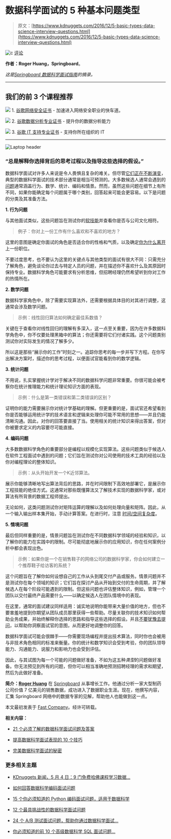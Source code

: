 # 数据科学面试的 5 种基本问题类型

> 原文：[https://www.kdnuggets.com/2016/12/5-basic-types-data-science-interview-questions.html](https://www.kdnuggets.com/2016/12/5-basic-types-data-science-interview-questions.html)

![c](../Images/3d9c022da2d331bb56691a9617b91b90.png) [评论](#comments)

**作者：Roger Huang，Springboard**。

*这是[Springboard 数据科学面试指南](https://www.springboard.com/resources/data-scientist-interview-guide)的摘录。*

* * *

## 我们的前 3 个课程推荐

![](../Images/0244c01ba9267c002ef39d4907e0b8fb.png) 1\. [谷歌网络安全证书](https://www.kdnuggets.com/google-cybersecurity) - 加速进入网络安全职业的快车道。

![](../Images/e225c49c3c91745821c8c0368bf04711.png) 2\. [谷歌数据分析专业证书](https://www.kdnuggets.com/google-data-analytics) - 提升你的数据分析能力

![](../Images/0244c01ba9267c002ef39d4907e0b8fb.png) 3\. [谷歌 IT 支持专业证书](https://www.kdnuggets.com/google-itsupport) - 支持你所在组织的 IT

* * *

![Laptop header](../Images/4a01d14e4e58f043dedd56142a0cd0ff.png)

### “总是解释你选择背后的思考过程以及指导这些选择的假设。”

数据科学面试对许多人来说是令人畏惧且复杂的难关。但尽管[它们正在不断演变](http://www.fastcompany.com/3062713/how-to-be-a-success-at-everything/i-hire-engineers-at-google-heres-what-i-look-for-and-why)，典型的数据科学面试的技术部分通常是相当可预测的。大多数候选人通常会遇到的[问题](https://www.springboard.com/resources/data-scientist-interview-guide)通常涵盖行为、数学、统计、编码和情景。然而，虽然这些问题在细节上有所不同，如果你能确定每个问题属于哪个类别，回答起来可能会更容易。以下是问题的分类及其准备方法。

**1\. 行为问题**

与其他面试类似，这些问题旨在测试你的[软技能](https://www.fastcompany.com/3059940/the-future-of-work/these-are-the-biggest-skills-that-new-graduates-lack)并查看你是否与公司文化相符。

> 例子：你对上一份工作有什么喜欢和不喜欢的地方？

这里的意图是确定你面试的角色是否适合你的性格和气质，以及确定[你为什么离开](https://www.fastcompany.com/3062748/hit-the-ground-running/how-to-explain-to-hiring-managers-why-youre-looking-for-a-job)上一份职位。

不要过度思考，也不要认为这里的关键点与其他类型的面试有很大不同：只需充分了解角色，避免谈论你过去与特定人员的问题，并在描述你不喜欢什么及其原因时保持专业。数据科学角色可能要求有分析思维，但招聘经理仍然希望听到你对工作的热情所在。

**2\. 数学问题**

数据科学家角色中，除了需要实现算法外，还需要根据具体目的对其进行调整，这通常会涉及数学问题。

> 示例：线性回归算法如何确定最佳系数值？

关键在于查看你对线性回归的理解有多深入，这一点至关重要，因为在许多数据科学角色中，你不仅要处理黑箱中的算法；你还需要将它们付诸实践。这个问题类别测试你对实际发生的情况了解多少。

所以这是那些“展示你的工作”时刻之一。追踪你思考的每一步并写下方程。在你写出解决方案时，描述你的思考过程，以便面试官能看到你的数学逻辑。

**3\. 统计问题**

不用说，扎实掌握统计学对于解决不同的数据科学问题非常重要。你很可能会被考察你在统计推理能力和统计理论知识方面的表现。

> 示例：什么是第一类错误和第二类错误的区别？

证明你的能力需要展示你对统计学基础的理解。但更重要的是，面试官还希望看到你是否能够运用统计学的技术语言和逻辑来处理你可能不常用的思想——并且仍能清晰沟通。因此，对你的回答要直接了当。使用相关的统计知识来得出答案，但对你被要求定义的内容要尽可能直接。

**4\. 编码问题**

大多数数据科学角色的重要部分是编程以规模化实现算法。这些问题类似于候选人在软件工程面试中遇到的问题；它们旨在测试你对公司使用的技术工具的经验以及你对编程理论的整体知识。

> 示例：从头开始开发一个K近邻算法。

展示你能够清晰地写出算法背后的思路，并在时间限制下高效地部署它，是展示你工程技能的绝佳方式。这通常对那些既懂算法又了解技术实现的数据科学家，或对算法有所背景的数据工程师提出。

无论如何，这类问题测试你对矩阵运算的理解以及如何处理向量和矩阵。因此，从一个输入输出样本集开始，手动计算答案。在进行时，注意 [时间/空间复杂度](http://stackoverflow.com/questions/18686121/differences-between-time-complexity-and-space-complexity)。

**5\. 情境问题**

最后但同样重要的是，情景问题旨在测试你在不同数据科学领域的经验和知识，以了解你的能力在实践中的限制。尽可能彻底地展示你的应用知识，你在任何案例分析中都会表现出色。

> 示例：如果你是一个在销售鞋子的网络公司的数据科学家，你会如何建立一个推荐鞋子给访客的系统？

这个问题旨在了解你如何设想自己的工作从头到尾交付产品或服务。情景问题并不是测试你在每个领域的知识；它们旨在探讨产品从开始到交付的生命周期，并了解候选人在每个阶段可能遇到的限制。但这些问题也评估整体知识，例如，管理一个团队以交付最终产品需要什么——以确定候选人在团队情境中的表现。

在这里，通常的面试建议同样适用：诚实地说明你能带来大量价值的地方，但也不要害羞地提到你期望从团队成员那里获得一些帮助。尽量关联你的技术知识如何帮助业务成果，并始终解释你选择的思路和指导这些选择的假设。并且[不要犹豫去提问](http://www.fastcompany.com/3053473/hit-the-ground-running/7-interview-questions-that-can-help-you-land-your-dream-job)，以帮助你洞察面试官的意图，从而更好地调整你的回答。

数据科学面试可能会很棘手——你需要现场编程并提出技术算法，同时你也会被用与非技术角色相同的标准来衡量。你的统计和数学知识会受到考验，你的团队领导能力、沟通能力、说服力和影响力也会受到评估。

因此，与其试图为每一个可能的问题做好准备，不如为这五种*类型*的问题做好准备。你无法预见到所有的问题，但你可以相当准确地预测招聘经理的需求和期望，然后为此做好准备。

**简介：[Roger Huang](https://www.linkedin.com/in/roger-huang-85a24648)** 在 [Springboard](https://www.springboard.com/) 从事增长工作。他通过分析一家大型制药公司价值 7 亿美元的销售数据，成功进入了数据职业生涯。现在，他撰写内容，汇集 Springboard 网络中的数据专家的见解，帮助他人也能做到这一点。

本文最初发表于 [Fast Company](https://www.fastcompany.com/3063167/every-data-science-interview-boiled-down-to-five-basic-questions)。经许可转载。

**相关内容：**

+   [21 个必须了解的数据科学面试问题及答案](/2016/02/21-data-science-interview-questions-answers.html)

+   [提高数据科学面试表现的 10 个技巧](/2016/11/tips-improve-your-data-science-interview.html)

+   [完美数据科学面试的秘密](/2016/04/cartoon-interview-data-scientist.html)

### 更多相关主题

+   [KDnuggets 新闻，5 月 4 日：9 门免费哈佛课程学习数据…](https://www.kdnuggets.com/2022/n18.html)

+   [如何回答数据科学编码面试问题](https://www.kdnuggets.com/2022/01/answer-data-science-coding-interview-questions.html)

+   [15 个你必须知道的 Python 编码面试问题，适用于数据科学](https://www.kdnuggets.com/2022/04/15-python-coding-interview-questions-must-know-data-science.html)

+   [12 个最具挑战性的数据科学面试问题](https://www.kdnuggets.com/2022/07/12-challenging-data-science-interview-questions.html)

+   [24 个 A/B 测试面试问题，帮助你通过数据科学面试…](https://www.kdnuggets.com/2022/09/24-ab-testing-interview-questions-data-science-interviews-crack.html)

+   [你必须知道的前 10 个高级数据科学 SQL 面试问题…](https://www.kdnuggets.com/2023/01/top-10-advanced-data-science-sql-interview-questions-must-know-answer.html)
